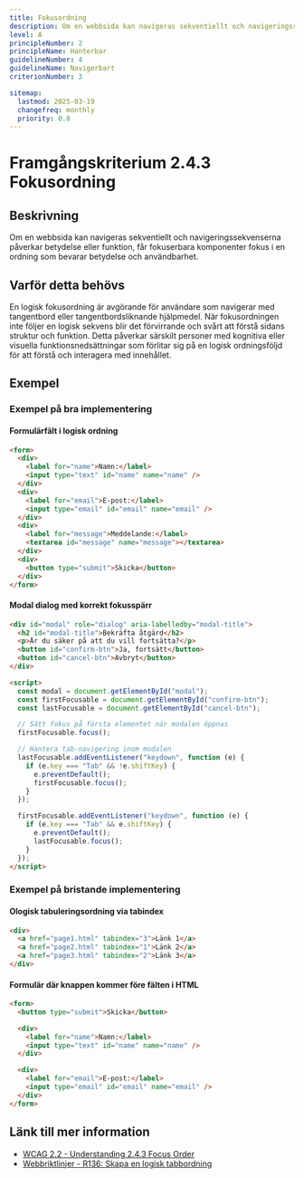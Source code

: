 ```yaml
---
title: Fokusordning
description: Om en webbsida kan navigeras sekventiellt och navigeringssekvenserna påverkar betydelse eller funktion, får fokuserbara komponenter fokus i en ordning som bevarar betydelse och användbarhet.
level: A
principleNumber: 2
principleName: Hanterbar
guidelineNumber: 4
guidelineName: Navigerbart
criterionNumber: 3

sitemap:
  lastmod: 2025-03-19
  changefreq: monthly
  priority: 0.8
---
```


# Framgångskriterium 2.4.3 Fokusordning

## Beskrivning

Om en webbsida kan navigeras sekventiellt och navigeringssekvenserna påverkar betydelse eller funktion, får fokuserbara komponenter fokus i en ordning som bevarar betydelse och användbarhet.

## Varför detta behövs

En logisk fokusordning är avgörande för användare som navigerar med tangentbord eller tangentbordsliknande hjälpmedel. När fokusordningen inte följer en logisk sekvens blir det förvirrande och svårt att förstå sidans struktur och funktion. Detta påverkar särskilt personer med kognitiva eller visuella funktionsnedsättningar som förlitar sig på en logisk ordningsföljd för att förstå och interagera med innehållet.

## Exempel

### Exempel på bra implementering

#### Formulärfält i logisk ordning

```html
<form>
  <div>
    <label for="name">Namn:</label>
    <input type="text" id="name" name="name" />
  </div>
  <div>
    <label for="email">E-post:</label>
    <input type="email" id="email" name="email" />
  </div>
  <div>
    <label for="message">Meddelande:</label>
    <textarea id="message" name="message"></textarea>
  </div>
  <div>
    <button type="submit">Skicka</button>
  </div>
</form>
```

#### Modal dialog med korrekt fokusspärr

```html
<div id="modal" role="dialog" aria-labelledby="modal-title">
  <h2 id="modal-title">Bekräfta åtgärd</h2>
  <p>Är du säker på att du vill fortsätta?</p>
  <button id="confirm-btn">Ja, fortsätt</button>
  <button id="cancel-btn">Avbryt</button>
</div>

<script>
  const modal = document.getElementById("modal");
  const firstFocusable = document.getElementById("confirm-btn");
  const lastFocusable = document.getElementById("cancel-btn");

  // Sätt fokus på första elementet när modalen öppnas
  firstFocusable.focus();

  // Hantera tab-navigering inom modalen
  lastFocusable.addEventListener("keydown", function (e) {
    if (e.key === "Tab" && !e.shiftKey) {
      e.preventDefault();
      firstFocusable.focus();
    }
  });

  firstFocusable.addEventListener("keydown", function (e) {
    if (e.key === "Tab" && e.shiftKey) {
      e.preventDefault();
      lastFocusable.focus();
    }
  });
</script>
```

### Exempel på bristande implementering

#### Ologisk tabuleringsordning via tabindex

```html
<div>
  <a href="page1.html" tabindex="3">Länk 1</a>
  <a href="page2.html" tabindex="1">Länk 2</a>
  <a href="page3.html" tabindex="2">Länk 3</a>
</div>
```

#### Formulär där knappen kommer före fälten i HTML

```html
<form>
  <button type="submit">Skicka</button>

  <div>
    <label for="name">Namn:</label>
    <input type="text" id="name" name="name" />
  </div>

  <div>
    <label for="email">E-post:</label>
    <input type="email" id="email" name="email" />
  </div>
</form>
```

## Länk till mer information

- [WCAG 2.2 - Understanding 2.4.3 Focus Order](https://www.w3.org/WAI/WCAG22/Understanding/focus-order.html)
- [Webbriktlinjer - R136: Skapa en logisk tabbordning](https://www.digg.se/webbriktlinjer/alla-webbriktlinjer/placera-element-i-en-logisk-tabbordning)

